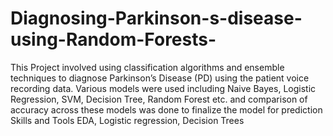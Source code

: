 # Diagnosing-Parkinson-s-disease-using-Random-Forests-
This Project involved using classification algorithms and ensemble techniques to diagnose Parkinson’s Disease (PD) using the patient voice recording data. Various models were used including Naive Bayes, Logistic Regression, SVM, Decision Tree, Random Forest etc. and comparison of accuracy across these models was done to finalize the model for prediction  Skills and Tools  EDA, Logistic regression, Decision Trees
